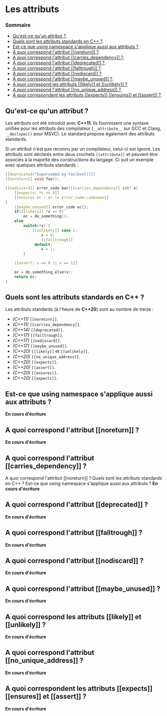 # Les attributs

### Sommaire

- [Qu'est-ce qu'un attribut ?](https://github.com/cpp-faq/cpp-faq/tree/master/faq/fr-FR/04%20-%20Les%20structures%20du%20langage/Les%20attributs#quest-ce-quun-attribut-).
- [Quels sont les attributs standards en C++ ?](https://github.com/cpp-faq/cpp-faq/tree/master/faq/fr-FR/04%20-%20Les%20structures%20du%20langage/Les%20attributs#quels-sont-les-attributs-standards-en-c-).
- [Est-ce que using namespace s'applique aussi aux attributs ?](https://github.com/cpp-faq/cpp-faq/tree/master/faq/fr-FR/04%20-%20Les%20structures%20du%20langage/Les%20attributs#est-ce-que-using-namespace-sapplique-aussi-aux-attributs-).
- [A quoi correspond l'attribut [[noreturn]] ?](https://github.com/cpp-faq/cpp-faq/tree/master/faq/fr-FR/04%20-%20Les%20structures%20du%20langage/Les%20attributs#a-quoi-correspond-lattribut-noreturn-).
- [A quoi correspond l'attribut [[carries_dependency]] ?](https://github.com/cpp-faq/cpp-faq/tree/master/faq/fr-FR/04%20-%20Les%20structures%20du%20langage/Les%20attributs#a-quoi-correspond-lattribut-carries_dependency-).
- [A quoi correspond l'attribut [[deprecated]] ?](https://github.com/cpp-faq/cpp-faq/tree/master/faq/fr-FR/04%20-%20Les%20structures%20du%20langage/Les%20attributs#a-quoi-correspond-lattribut-deprecated-).
- [A quoi correspond l'attribut [[falltrough]] ?](https://github.com/cpp-faq/cpp-faq/tree/master/faq/fr-FR/04%20-%20Les%20structures%20du%20langage/Les%20attributs#a-quoi-correspond-lattribut-falltrough-).
- [A quoi correspond l'attribut [[nodiscard]] ?](https://github.com/cpp-faq/cpp-faq/tree/master/faq/fr-FR/04%20-%20Les%20structures%20du%20langage/Les%20attributs#a-quoi-correspond-lattribut-nodiscard-).
- [A quoi correspond l'attribut [[maybe_unused]] ?](https://github.com/cpp-faq/cpp-faq/tree/master/faq/fr-FR/04%20-%20Les%20structures%20du%20langage/Les%20attributs#a-quoi-correspond-lattribut-maybe_unused-).
- [A quoi correspond les attributs [[likely]] et [[unlikely]] ?](https://github.com/cpp-faq/cpp-faq/tree/master/faq/fr-FR/04%20-%20Les%20structures%20du%20langage/Les%20attributs#a-quoi-correspond-les-attributs-likely-et-unlikely-).
- [A quoi correspond l'attribut [[no_unique_address]] ?](https://github.com/cpp-faq/cpp-faq/tree/master/faq/fr-FR/04%20-%20Les%20structures%20du%20langage/Les%20attributs#a-quoi-correspond-lattribut-no_unique_address-).
- [A quoi correspondent les attributs [[expects]] [[ensures]] et [[assert]] ?](https://github.com/cpp-faq/cpp-faq/tree/master/faq/fr-FR/04%20-%20Les%20structures%20du%20langage/Les%20attributs#a-quoi-correspondent-les-attributs-expects-ensures-et-assert-).

## Qu'est-ce qu'un attribut ?

Les attributs ont été introduit avec **C++11**. Ils fournissent une syntaxe unifiée pour les attributs des compilateur (```__attribute__``` sur GCC et Clang, ```__declspec()``` pour MSVC). Le standard propose également des attributs standards.

Si un attribut n'est pas reconnu par un compilateur, celui-ci est ignoré. Les attributs sont déclarés entre deux crochets ```[[attribute]]``` et peuvent être associés à la majorité des constructions du langage. Ci suit un exemple avec quelques attributs standards :

```cpp
[[deprecated("Superseded by foo(bool))]]
[[noreturn]] void foo();

[[nodiscard]] error_code bar([[carries_dependency]] int* x)
    [[expects: *x >= 0]]
    [[ensures ec : ec != error_code::unknown]]
{
    [[maybe_unused]] error_code ec{};
    if([[likely]] *x == 0)
        ec = do_something();
    else
        switch(*x) {
            [[unlikely]] case 1:
                x = 0;
                [[falltrough]]                    
             default:
                x = 1;                        
        }

    [[assert: x == 0 || x == 1]]

    ec = do_something_else(x);
    return ec;
}
```

## Quels sont les attributs standards en C++ ?

Les attributs standards (à l'heure de **C++20**) sont au nombre de treize :

 - *(C++11)* ```[[noreturn]]```.
 - *(C++11)* ```[[carries_dependency]]```.
 - *(C++14)* ```[[deprecated]]```.
 - *(C++17)* ```[[falltrough]]```.
 - *(C++17)* ```[[nodiscard]]```.
 - *(C++17)* ```[[maybe_unused]]```.
 - *(C++20)* ```[[likely]]``` et ```[[unlikely]]```.
 - *(C++20)* ```[[no_unique_address]]```.
 - *(C++20)* ```[[expects]]```.
 - *(C++20)* ```[[assert]]```.
 - *(C++20)* ```[[ensures]]```.
 - *(C++20)* ```[[expects]]```.

## Est-ce que using namespace s'applique aussi aux attributs ?

**En cours d'écriture**

## A quoi correspond l'attribut [[noreturn]] ?

**En cours d'écriture**

## A quoi correspond l'attribut [[carries_dependency]] ?
A quoi correspond l'attribut [[noreturn]] ?
Quels sont les attributs standards en C++ ?
Est-ce que using namespace s'applique aussi aux attributs ?
**En cours d'écriture**

## A quoi correspond l'attribut [[deprecated]] ?

**En cours d'écriture**

## A quoi correspond l'attribut [[falltrough]] ?

**En cours d'écriture**

## A quoi correspond l'attribut [[nodiscard]] ?

**En cours d'écriture**

## A quoi correspond l'attribut [[maybe_unused]] ?

**En cours d'écriture**

## A quoi correspond les attributs [[likely]] et [[unlikely]] ?

**En cours d'écriture**

## A quoi correspond l'attribut [[no_unique_address]] ?

**En cours d'écriture**

## A quoi correspondent les attributs [[expects]] [[ensures]] et [[assert]] ?

**En cours d'écriture**
